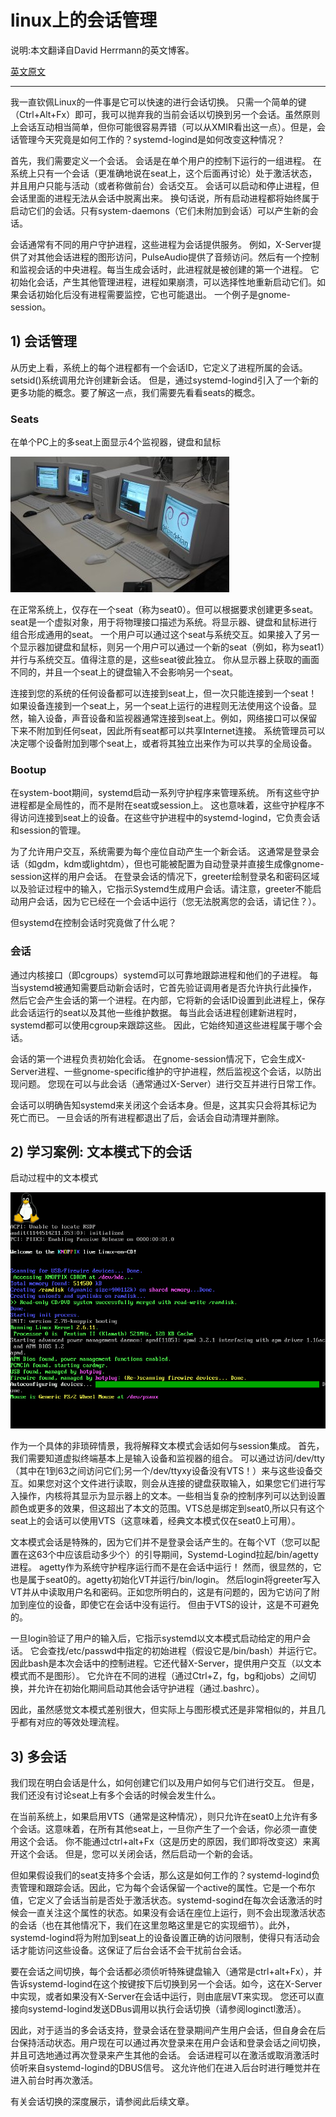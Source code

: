 # linux上的会话管理

说明:本文翻译自David Herrmann的英文博客。

[英文原文](https://dvdhrm.wordpress.com/2013/08/24/session-management-on-linux/)

------

我一直钦佩Linux的一件事是它可以快速的进行会话切换。 只需一个简单的键（Ctrl+Alt+Fx）即可，我可以抛弃我的当前会话以切换到另一个会话。虽然原则上会话互动相当简单，但你可能很容易弄错（可以从XMIR看出这一点）。但是，会话管理今天究竟是如何工作的？systemd-logind是如何改变这种情况？

首先，我们需要定义一个会话。 会话是在单个用户的控制下运行的一组进程。 在系统上只有一个会话（更准确地说在seat上，这个后面再讨论）处于激活状态，并且用户只能与活动（或者称做前台）会话交互。 会话可以启动和停止进程，但会话里面的进程无法从会话中脱离出来。 换句话说，所有启动进程都将始终属于启动它们的会话。只有system-daemons（它们未附加到会话）可以产生新的会话。

会话通常有不同的用户守护进程，这些进程为会话提供服务。 例如，X-Server提供了对其他会话进程的图形访问，PulseAudio提供了音频访问。然后有一个控制和监视会话的中央进程。每当生成会话时，此进程就是被创建的第一个进程。 它初始化会话，产生其他管理进程，进程如果崩溃，可以选择性地重新启动它们。如果会话初始化后没有进程需要监控，它也可能退出。 一个例子是gnome-session。

## 1) 会话管理
从历史上看，系统上的每个进程都有一个会话ID，它定义了进程所属的会话。 setsid()系统调用允许创建新会话。 但是，通过systemd-logind引入了一个新的更多功能的概念。要了解这一点，我们需要先看看seats的概念。

### Seats
在单个PC上的多seat上面显示4个监视器，键盘和鼠标

![Multi-seat setup](image/multi_seat.jpg)

在正常系统上，仅存在一个seat（称为seat0）。但可以根据要求创建更多seat。seat是一个虚拟对象，用于将物理接口描述为系统。将显示器、键盘和鼠标进行组合形成通用的seat。 一个用户可以通过这个seat与系统交互。如果接入了另一个显示器加键盘和鼠标，则另一个用户可以通过一个新的seat（例如，称为seat1）并行与系统交互。值得注意的是，这些seat彼此独立。 你从显示器上获取的画面不同的，并且一个seat上的键盘输入不会影响另一个seat。

连接到您的系统的任何设备都可以连接到seat上，但一次只能连接到一个seat！ 如果设备连接到一个seat上，另一个seat上运行的进程则无法使用这个设备。显然，输入设备，声音设备和监视器通常连接到seat上。例如，网络接口可以保留下来不附加到任何seat，因此所有seat都可以共享Internet连接。 系统管理员可以决定哪个设备附加到哪个seat上，或者将其独立出来作为可以共享的全局设备。

### Bootup
在system-boot期间，systemd启动一系列守护程序来管理系统。 所有这些守护进程都是全局性的，而不是附在seat或session上。 这也意味着，这些守护程序不得访问连接到seat上的设备。在这些守护进程中的systemd-logind，它负责会话和session的管理。

为了允许用户交互，系统需要为每个座位自动产生一个新会话。 这通常是登录会话（如gdm，kdm或lightdm），但也可能被配置为自动登录并直接生成像gnome-session这样的用户会话。 在登录会话的情况下，greeter绘制登录名和密码区域以及验证过程中的输入，它指示Systemd生成用户会话。请注意，greeter不能启动用户会话，因为它已经在一个会话中运行（您无法脱离您的会话，请记住？）。

但systemd在控制会话时究竟做了什么呢？

### 会话
通过内核接口（即cgroups）systemd可以可靠地跟踪进程和他们的子进程。 每当systemd被通知需要启动新会话时，它首先验证调用者是否允许执行此操作，然后它会产生会话的第一个进程。在内部，它将新的会话ID设置到此进程上，保存此会话运行的seat以及其他一些维护数据。 每当此会话进程创建新进程时，systemd都可以使用cgroup来跟踪这些。 因此，它始终知道这些进程属于哪个会话。

会话的第一个进程负责初始化会话。 在gnome-session情况下，它会生成X-Server进程、一些gnome-specific维护的守护进程，然后监视这个会话，以防出现问题。 您现在可以与此会话（通常通过X-Server）进行交互并进行日常工作。

会话可以明确告知systemd来关闭这个会话本身。但是，这其实只会将其标记为死亡而已。 一旦会话的所有进程都退出了后，会话会自动清理并删除。

## 2) 学习案例: 文本模式下的会话
启动过程中的文本模式

![Text-mode interface](image/Knoppix-3.8-boot.png)

作为一个具体的非琐碎情景，我将解释文本模式会话如何与session集成。 首先，我们需要知道虚拟终端基本上是输入设备和监视器的组合。 可以通过访问/dev/tty<num>（其中<num>在1到63之间访问它们;另一个/dev/ttyxy设备没有VTS！）来与这些设备交互。如果您对这个文件进行读取，则会从连接的键盘获取输入，如果您它们进行写入操作，内核将其显示为显示器上的文本。一些相当复杂的控制序列可以达到设置颜色或更多的效果，但这超出了本文的范围。VTS总是绑定到seat0,所以只有这个seat上的会话可以使用VTS（这意味着，经典文本模式仅在seat0上可用）。

文本模式会话是特殊的，因为它们并不是登录会话产生的。在每个VT（您可以配置在这63个中应该启动多少个）的引导期间，Systemd-Logind拉起/bin/agetty进程。 agetty作为系统守护程序运行而不是在会话中运行！ 然而，很显然的，它也是属于seat0的。agetty初始化VT并运行/bin/login。 然后login将greeter写入VT并从中读取用户名和密码。正如您所明白的，这是有问题的，因为它访问了附加到座位的设备，即使它在会话中没有运行。 但由于VTS的设计，这是不可避免的。

一旦login验证了用户的输入后，它指示systemd以文本模式启动给定的用户会话。 它会查找/etc/passwd中指定的初始进程（假设它是/bin/bash）并运行它。因此bash是本次会话中的控制进程。它还代替X-Server，提供用户交互（以文本模式而不是图形）。 它允许在不同的进程（通过Ctrl+Z，fg，bg和jobs）之间切换，并允许在初始化期间启动其他会话守护进程（通过.bashrc）。

因此，虽然感觉文本模式差别很大，但实际上与图形模式还是非常相似的，并且几乎都有对应的等效处理流程。

## 3) 多会话
我们现在明白会话是什么，如何创建它们以及用户如何与它们进行交互。 但是，我们还没有讨论seat上有多个会话的时候会发生什么。

在当前系统上，如果启用VTS（通常是这种情况），则只允许在seat0上允许有多个会话。这意味着，在所有其他seat上，一旦你产生了一个会话，你必须一直使用这个会话。 你不能通过ctrl+alt+Fx（这是历史的原因，我们即将改变这）来离开这个会话。 但是，您可以关闭会话，然后启动一个新的会话。

但如果假设我们的seat支持多个会话，那么这是如何工作的？systemd-logind负责管理和跟踪会话。因此，它为每个会话保留一个active的属性。它是一个布尔值，它定义了会话当前是否处于激活状态。systemd-sogind在每次会话激活的时候会一直关注这个属性的状态。如果没有会话在座位上运行，则不会出现激活状态的会话（也在其他情况下，我们在这里忽略这里是它的实现细节）。此外，systemd-logind将为附加到seat上的设备设置正确的访问限制，使得只有活动会话才能访问这些设备。这保证了后台会话不会干扰前台会话。

要在会话之间切换，每个会话都必须侦听特殊键盘输入（通常是ctrl+alt+Fx），并告诉systemd-logind在这个按键按下后切换到另一个会话。如今，这在X-Server中实现，或者如果没有X-Server在会话中运行，则由底层VT来实现。 您还可以直接向systemd-logind发送DBus调用以执行会话切换（请参阅loginctl激活<sid>）。

因此，对于适当的多会话支持，登录会话在登录期间产生用户会话，但自身会在后台保持活动状态。用户现在可以通过再次登录来在用户会话和登录会话之间切换，并且可选地通过再次登录来产生其他的会话。 会话进程可以在激活或取消激活时侦听来自systemd-logind的DBUS信号。 这允许他们在进入后台时进行睡觉并在进入前台时再次激活。

有关会话切换的深度展示，请参阅此后续文章。